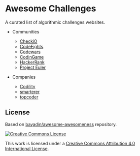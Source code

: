 # Awesome Challenges

A curated list of algorithmic challenges websites.

- Communities
  - [CheckiO](http://www.checkio.org/)
  - [CodeFights](https://codefights.com/)
  - [Codewars](http://www.codewars.com/)
  - [CodinGame](https://www.codingame.com/start)
  - [HackerRank](https://www.hackerrank.com/)
  - [Project Euler](https://projecteuler.net/)

- Companies
  - [Codility](https://codility.com/programmers/challenges/)
  - [smarterer](http://smarterer.com/tests/categories/Programming)
  - [topcoder](https://www.topcoder.com/challenges/)


## License

Based on [bayadin/awesome-awesomeness](https://github.com/bayandin/awesome-awesomeness) repository.

[![Creative Commons License](http://i.creativecommons.org/l/by/4.0/88x31.png)](http://creativecommons.org/licenses/by/4.0/)

This work is licensed under a [Creative Commons Attribution 4.0 International License](http://creativecommons.org/licenses/by/4.0/).

